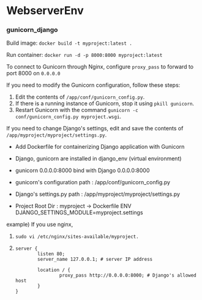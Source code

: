 # WebserverEnv
### gunicorn_django  

Build image: `docker build -t myproject:latest .`

Run container: `docker run -d -p 8000:8000 myproject:latest`



To connect to Gunicorn through Nginx, configure `proxy_pass` to forward to port 8000 on `0.0.0.0`

If you need to modify the Gunicorn configuration, follow these steps:

1. Edit the contents of `/app/conf/gunicorn_config.py`.
2. If there is a running instance of Gunicorn, stop it using `pkill gunicorn`.
3. Restart Gunicorn with the command `gunicorn -c conf/gunicorn_config.py myproject.wsgi`.

If you need to change Django's settings, edit and save the contents of `/app/myproject/myproject/settings.py`.  



- Add Dockerfile for containerizing Django application with Gunicorn  
- Django, gunicorn are installed in django_env (virtual environment)  

- gunicorn 0.0.0.0:8000 bind with Django 0.0.0.0:8000  
- gunicorn's configuration path : /app/conf/gunicorn_config.py  
- Django's settings.py path : /app/myproject/myproject/settings.py  
- Project Root Dir : myproject -> Dockerfile ENV DJANGO_SETTINGS_MODULE=myproject.settings





example) If you use nginx,

1. `sudo vi /etc/nginx/sites-available/myproject.`

2. ```
   server {
           listen 80;
           server_name 127.0.0.1; # server IP address
   
           location / {
                   proxy_pass http://0.0.0.0:8000; # Django's allowed host
           }
   }
   
   ```



